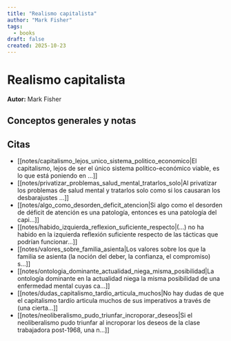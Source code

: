 ```yaml
---
title: "Realismo capitalista"
author: "Mark Fisher"
tags:
  - books
draft: false
created: 2025-10-23
---
```


# Realismo capitalista

**Autor:** Mark Fisher


## Conceptos generales y notas



## Citas
- [[notes/capitalismo_lejos_unico_sistema_politico_economico|El capitalismo, lejos de ser el único sistema político-económico viable, es lo que está poniendo en ...]]
- [[notes/privatizar_problemas_salud_mental_tratarlos_solo|Al privatizar los problemas de salud mental y tratarlos solo como si los causaran los desbarajustes ...]]
- [[notes/algo_como_desorden_deficit_atencion|Si algo como el desorden de déficit de atención es una patología, entonces es una patología del capi...]]
- [[notes/habido_izquierda_reflexion_suficiente_respecto|(…) no ha habido en la izquierda reflexión suficiente respecto de las tácticas que podrían funcionar...]]
- [[notes/valores_sobre_familia_asienta|Los valores sobre los que la familia se asienta (la noción del deber, la confianza, el compromiso) s...]]
- [[notes/ontologia_dominante_actualidad_niega_misma_posibilidad|La ontología dominante en la actualidad niega la misma posibilidad de una enfermedad mental cuyas ca...]]
- [[notes/dudas_capitalismo_tardio_articula_muchos|No hay dudas de que el capitalismo tardío articula muchos de sus imperativos a través de (una cierta...]]
- [[notes/neoliberalismo_pudo_triunfar_incroporar_deseos|Si el neoliberalismo pudo triunfar al incroporar los deseos de la clase trabajadora post-1968, una n...]]
